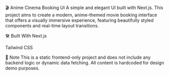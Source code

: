 🎬 Anime Cinema Booking UI
A simple and elegant UI built with Next.js.
This project aims to create a modern, anime-themed movie booking interface that offers a visually immersive experience, featuring beautifully styled components and real-time layout transitions.

🛠️ Built With
Next.js

Tailwind CSS

📌 Note
This is a static frontend-only project and does not include any backend logic or dynamic data fetching. All content is hardcoded for design demo purposes.

